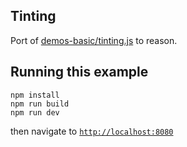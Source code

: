 ## Tinting

Port of [demos-basic/tinting.js](https://pixijs.io/examples/#/demos-basic/tinting.js) to reason.

## Running this example

```
npm install
npm run build
npm run dev
```

then navigate to [`http://localhost:8080`](http://localhost:8080/)